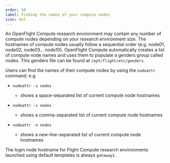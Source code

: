 ```yaml
---
order: 50
label: Finding the names of your compute nodes
icon: dot
---
```


An OpenFlight Compute research environment may contain any number of compute nodes depending on your research environment size. The hostnames of compute nodes usually follow a sequential order (e.g. node01, node02, node03… node10). OpenFlight Compute automatically creates a list of compute node names and uses them to populate a genders group called nodes. This genders file can be found at `/opt/flight/etc/genders`.

Users can find the names of their compute nodes by using the `nodeattr` command; e.g.

- `nodeattr -s nodes`
    - shows a space-separated list of current compute node hostnames
- `nodeattr -c nodes`
    - shows a comma-separated list of current compute node hostnames

- `nodeattr -n nodes`
    - shows a new-line-separated list of current compute node hostnames

The login node hostname for Flight Compute research environments launched using default templates is always `gateway1`.